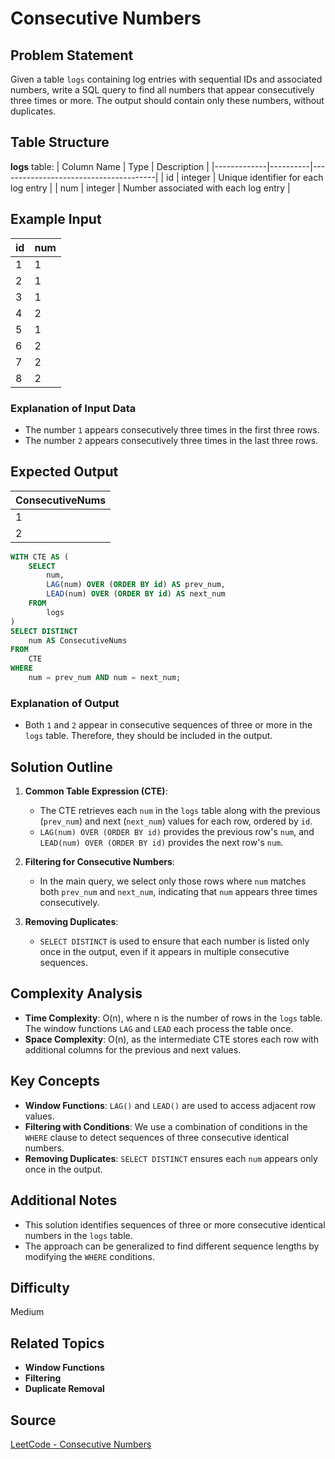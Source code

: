 # Consecutive Numbers

## Problem Statement
Given a table `logs` containing log entries with sequential IDs and associated numbers, write a SQL query to find all numbers that appear consecutively three times or more. The output should contain only these numbers, without duplicates.

## Table Structure
**logs** table:
| Column Name | Type     | Description                           |
|-------------|----------|---------------------------------------|
| id          | integer  | Unique identifier for each log entry  |
| num         | integer  | Number associated with each log entry |

## Example Input

| id | num |
|----|-----|
| 1  | 1   |
| 2  | 1   |
| 3  | 1   |
| 4  | 2   |
| 5  | 1   |
| 6  | 2   |
| 7  | 2   |
| 8  | 2   |

### Explanation of Input Data
- The number `1` appears consecutively three times in the first three rows.
- The number `2` appears consecutively three times in the last three rows.

## Expected Output

| ConsecutiveNums |
|-----------------|
| 1               |
| 2               |

```sql
WITH CTE AS (
    SELECT 
        num,
        LAG(num) OVER (ORDER BY id) AS prev_num,
        LEAD(num) OVER (ORDER BY id) AS next_num
    FROM 
        logs
)
SELECT DISTINCT 
    num AS ConsecutiveNums
FROM 
    CTE
WHERE 
    num = prev_num AND num = next_num;
```

### Explanation of Output
- Both `1` and `2` appear in consecutive sequences of three or more in the `logs` table. Therefore, they should be included in the output.

## Solution Outline

1. **Common Table Expression (CTE)**:
   - The CTE retrieves each `num` in the `logs` table along with the previous (`prev_num`) and next (`next_num`) values for each row, ordered by `id`.
   - `LAG(num) OVER (ORDER BY id)` provides the previous row's `num`, and `LEAD(num) OVER (ORDER BY id)` provides the next row's `num`.

2. **Filtering for Consecutive Numbers**:
   - In the main query, we select only those rows where `num` matches both `prev_num` and `next_num`, indicating that `num` appears three times consecutively.

3. **Removing Duplicates**:
   - `SELECT DISTINCT` is used to ensure that each number is listed only once in the output, even if it appears in multiple consecutive sequences.

## Complexity Analysis
- **Time Complexity**: O(n), where n is the number of rows in the `logs` table. The window functions `LAG` and `LEAD` each process the table once.
- **Space Complexity**: O(n), as the intermediate CTE stores each row with additional columns for the previous and next values.

## Key Concepts
- **Window Functions**: `LAG()` and `LEAD()` are used to access adjacent row values.
- **Filtering with Conditions**: We use a combination of conditions in the `WHERE` clause to detect sequences of three consecutive identical numbers.
- **Removing Duplicates**: `SELECT DISTINCT` ensures each `num` appears only once in the output.

## Additional Notes
- This solution identifies sequences of three or more consecutive identical numbers in the `logs` table.
- The approach can be generalized to find different sequence lengths by modifying the `WHERE` conditions.

## Difficulty
Medium

## Related Topics
- **Window Functions**
- **Filtering**
- **Duplicate Removal**

## Source
[LeetCode - Consecutive Numbers](https://leetcode.com/problems/consecutive-numbers/?envType=study-plan-v2&envId=top-sql-50)
